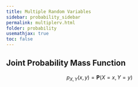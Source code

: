 ```yaml
---
title: Multiple Random Variables
sidebar: probability_sidebar
permalink: multiplerv.html
folder: probability
usemathjax: true
toc: false
---
```


## Joint Probability Mass Function

$$p_{X,Y}(x,y)=\mathbf{P}(X=x, Y=y)$$
